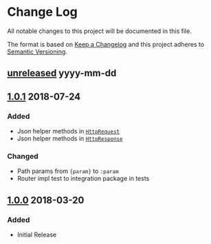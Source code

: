 Change Log
==========

All notable changes to this project will be documented in this file.

The format is based on [Keep a Changelog](http://keepachangelog.com/)
and this project adheres to [Semantic Versioning](http://semver.org/).

## [unreleased] yyyy-mm-dd

## [1.0.1] 2018-07-24
### Added
- Json helper methods in [`HttpRequest`](src/main/java/com/github/whileloop/rest4j/HttpRequest.java)
- Json helper methods in [`HttpResponse`](src/main/java/com/github/whileloop/rest4j/HttpResponse.java)

### Changed
- Path params from `{param}` to `:param`
- Router impl test to integration package in tests


## [1.0.0] 2018-03-20
### Added
- Initial Release

[1.0.0]: https://github.com/while-loop/rest4j/releases/tag/v1.0.0
[1.0.1]: https://github.com/while-loop/rest4j/compare/v1.0.0...v1.0.1
[1.0.2]: https://github.com/while-loop/rest4j/compare/v1.0.1...v1.0.2
[unreleased]: https://github.com/while-loop/rest4j/compare/v1.0.1...master

[comment]: # (Added, Changed, Removed)
